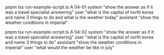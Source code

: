 pnpm tsx run-example-script.ts A 04-01 system "show the answer as if it was a travel specialist answering" user "what is the capital of north korea and name 3 things to do and what is the weather today" assistant "show the weather conditions in imperial"

pnpm tsx run-example-script.ts A 04-02 system "show the answer as if it was a travel specialist answering" user "what is the capital of north korea and name 3 things to do" assistant "show the weather conditions in imperial" user "what would the weather be like in july"
